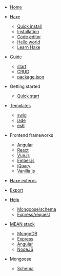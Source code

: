 <!-- docs/_sidebar.md -->

* [Home](/)

* [Haxe](haxe/about.md)
   * [Quick install](haxe/quick-install.md)
   * [Installation](haxe/installation.md)
   * [Code editor](haxe/choosing-a-code-editor.md)
   * [Hello world](haxe/hello-world.md)
   * [Learn Haxe](haxe/learn-haxe.md)

* [Guide](guide.md)
	* [start](guide/index.md)
	* [CRUD](guide/crud.md)
	* [package.json](guide/package.md)


* Getting started
	* [Quick start](quickstart.md)


* [Templates](templates/index.md)
	* [swig](templates/swig.md)
	* [jade](templates/jade.md)
	* [es6](templates/es6.md)

* Frontend frameworks
	* [Angular](frameworks/angular.md)
	* [React](frameworks/react.md)
	* [Vue.js](frameworks/vue.md)
	* [Ember.js](frameworks/ember.md)
	* [jQuary](frameworks/jquary.md)
	* [Vanilla.js](frameworks/vamillajs.md)

* [Haxe externs](externs/index.md)

* [Export](export/js.md)

* [Help](help/index.md)
	* [Mongoose/schema](help/mongoose_schema.md)
	* [Express/request](help/request.md)


* [MEAN stack](mean/mean.md)

	* [MongoDB](mean/mean_mongodb.md)
	* [Express](mean/mean_express.md)
	* [Angular](mean/mean_angular.md)
	* [NodeJS](mean/mean_nodejs.md)

* Mongoose

	* [Schema](mongoose_schema.md)